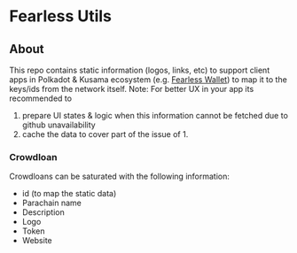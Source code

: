 # Fearless Utils

## About 
This repo contains static information (logos, links, etc) to support client apps in Polkadot & Kusama ecosystem (e.g. [Fearless Wallet]) to map it to the keys/ids from the network itself.
Note: For better UX in your app its recommended to 
1. prepare UI states & logic when this information cannot be fetched due to github unavailability
2. cache the data to cover part of the issue of 1.

### Crowdloan
Crowdloans can be saturated with the following information:
* id (to map the static data)
* Parachain name
* Description
* Logo
* Token
* Website



[Fearless Wallet]: https://fearlesswallet.io
